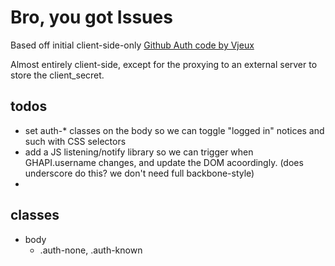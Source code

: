 # Bro, you got Issues

Based off initial client-side-only [Github Auth code by Vjeux](http://blog.vjeux.com/2012/javascript/github-oauth-login-browser-side.html)

Almost entirely client-side, except for the proxying to an external server to store the client_secret.

## todos
* set auth-* classes on the body so we can toggle "logged in" notices and such with CSS selectors
* add a JS listening/notify library so we can trigger when GHAPI.username changes, and update the DOM acoordingly. (does underscore do this? we don't need full backbone-style)
*

## classes
* body
  * .auth-none, .auth-known

